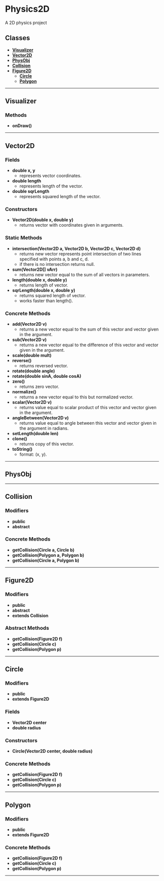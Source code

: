 # Physics2D
A 2D physics project

## Classes
- **[Visualizer](#visualizer)**
- **[Vector2D](#vector2d)**
- **[PhysObj](#physobj)**
- **[Collision](#collision)**
- **[Figure2D](#figure2d)**
    - **[Circle](#circle)**
    - **[Polygon](#polygon)**
            
________________________________________

## <a name = "visualizer" >Visualizer</a>

### Methods
- **onDraw()**

________________________________________

## <a name = "vector2d" >Vector2D</a>

### Fields  
- **double x, y**
	- represents vector coordinates.
- **double length**
    - represents length of the vector.
- **double sqrLength**
    - represents squared length of the vector.
	
### Constructors
- **Vector2D(double x, double y)**
    - returns vector with coordinates given in arguments.

### Static Methods
- **intersection(Vector2D a, Vector2D b, Vector2D c, Vector2D d)**
    - returns new vector represents point intersection of two lines specified with points a, b and c, d.
    - if there is no intersection returns null.
- **sum(Vector2D[] vArr)**
	- returns new vector equal to the sum of all vectors in parameters.
- **length(double x, double y)**
	- returns length of vector.
- **sqrLength(double x, double y)**
	- returns squared length of vector.
	- works faster than length().

### Concrete Methods
- **add(Vector2D v)**
    - returns a new vector equal to the sum of this vector and vector given in the argument.
- **sub(Vector2D v)**
	- returns a new vector equal to the difference of this vector and vector given in the argument.
- **scale(double mult)**
- **reverse()**
	- returns reversed vector.
- **rotate(double angle)**
- **rotate(double sinA, double cosA)**
- **zero()**
    - returns zero vector.
- **normalize()**
	- returns a new vector equal to this but normalized vector.
- **scalar(Vector2D v)**
    - returns value equal to scalar product of this vector and vector given in the argument.
- **angleBetween(Vector2D v)**
    - returns value equal to angle between this vector and vector given in the argument in radians.
- **setLength(double len)**
- **clone()**
	- returns copy of this vector.
- **toString()**
	- format: (x, y).

________________________________________

## <a name = "physobj" >PhysObj</a>


________________________________________

## <a name = "collision" >Collision</a>

### Modifiers
- **public**
- **abstract**

### Concrete Methods
- **getCollision(Circle a, Circle b)**
- **getCollision(Polygon a, Polygon b)**
- **getCollision(Circle a, Polygon b)**

________________________________________

## <a name = "figure2d" >Figure2D</a>

### Modifiers
- **public**
- **abstract**
- **extends Collision**

### Abstract Methods
- **getCollision(Figure2D f)**
- **getCollision(Circle c)**
- **getCollision(Polygon p)**

________________________________________

## <a name = "circle" >Circle</a>

### Modifiers
- **public**
- **extends Figure2D**

### Fields  
- **Vector2D center**
- **double radius**
	
### Constructors
- **Circle(Vector2D center, double radius)**

### Concrete Methods
- **getCollision(Figure2D f)**
- **getCollision(Circle c)**
- **getCollision(Polygon p)**

________________________________________

## <a name = "polygon" >Polygon</a>

### Modifiers
- **public**
- **extends Figure2D**

### Concrete Methods
- **getCollision(Figure2D f)**
- **getCollision(Circle c)**
- **getCollision(Polygon p)**

________________________________________



